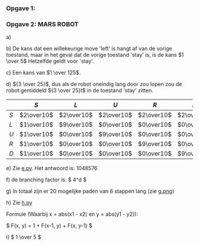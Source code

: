 ### Opgave 1: 

### Opgave 2: MARS ROBOT

a) 

b) De kans dat een willekeurige move 'left' is hangt af van de vorige toestand, maar in het geval dat de vorige toestand 'stay' is, is de kans $1 \over 5$ Hetzelfde geldt voor 'stay'.

c) Een kans van $1 \over 125$.

d) ${3 \over 25}$, dus als de robot oneindig lang door zou lopen zou de robot gemiddeld ${3 \over 25}t$ in de toestand 'stay' zitten.


|   |$S$       |$L$       |$U$       |$R$       |$D$       |$\sum$     |
|---|----------|----------|----------|----------|----------|-----------|
|$S$|$2\over10$|$2\over10$|$2\over10$|$2\over10$|$2\over10$|$10\over10$|
|$L$|$1\over10$|$9\over10$|$0\over10$|$0\over10$|$0\over10$|$10\over10$|
|$U$|$1\over10$|$0\over10$|$9\over10$|$0\over10$|$0\over10$|$10\over10$|
|$R$|$1\over10$|$0\over10$|$0\over10$|$9\over10$|$0\over10$|$10\over10$|
|$D$|$1\over10$|$0\over10$|$0\over10$|$0\over10$|$9\over10$|$10\over10$|



e) Zie [e.py](e.py). Het antwoord is: 1048576

f) de branching factor is: $ 4^d $

g) In totaal zijn er 20 mogelijke paden van 6 stappen lang (zie [g.png](g.png))

h) Zie [h.py](h.py)

Formule
(Waarbij x = abs(x1 - x2) en y = abs(y1 - y2)): 

$ F(x, y) = 1 + F(x-1, y) + F(x, y-1) $

i) $ 1 \over 5 $

